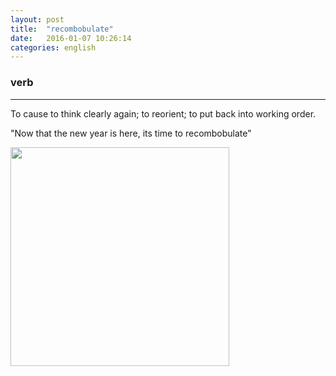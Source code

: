 ```yaml
---
layout: post
title:  "recombobulate"
date:   2016-01-07 10:26:14
categories: english
---
```

### verb
-----------

To cause to think clearly again; to reorient; to put back into working order.

"Now that the new year is here, its time to recombobulate"

<img width='350' src="http://dannyman.toldme.com/wp-content/uploads/2011/06/IMG_8998.jpg" />
